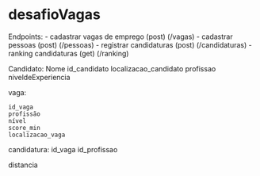 # desafioVagas
 
 
 Endpoints:
	- cadastrar vagas de emprego (post) (/vagas)
	- cadastrar pessoas (post) (/pessoas)
	- registrar candidaturas (post) (/candidaturas)
	- ranking candidaturas (get) (/ranking)
	


Candidato:
	Nome
	id_candidato
	localizacao_candidato
	profissao
	niveldeExperiencia

vaga:

	id_vaga
	profissão
	nível
	score_min
	localizacao_vaga

candidatura:
 	id_vaga
	id_profissao

distancia

